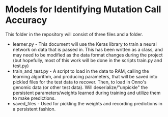 Models for Identifying Mutation Call Accuracy
================

This folder in the repository will consist of three files and a folder.

- learner.py - This document will use the Keras library to train a neural
  network on data that is passed in. This has been written as a class, and may
  need to be modified as the data format changes during the project (but hopefully,
  most of this work will be done in the scripts train.py and test.py)
- train_and_test.py - A script to load in the data to RAM, calling the 
  learning algorithm, and producing parameters, that will be saved into pickled files for the test data to recover. Then, to load in Onno's genomic data (or other test data). Will deserialize/"unpickle" the persistent parameters/weights learned during training and utilize them to make predictions.
- saved_files - Used for pickling the weights and recording predictions in a persistent fashion.

